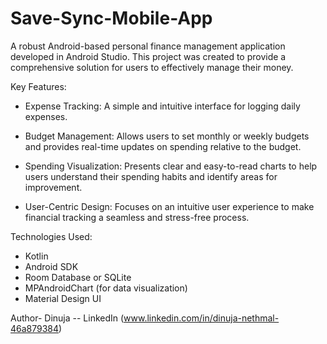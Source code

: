 # Save-Sync-Mobile-App
A robust Android-based personal finance management application developed in Android Studio. This project was created to provide a comprehensive solution for users to effectively manage their money.

Key Features:

- Expense Tracking: A simple and intuitive interface for logging daily expenses.

- Budget Management: Allows users to set monthly or weekly budgets and provides real-time updates on spending relative to the budget.

- Spending Visualization: Presents clear and easy-to-read charts to help users understand their spending habits and identify areas for improvement.

- User-Centric Design: Focuses on an intuitive user experience to make financial tracking a seamless and stress-free process.

Technologies Used:

- Kotlin
- Android SDK
- Room Database or SQLite
- MPAndroidChart (for data visualization)
- Material Design UI


Author- Dinuja -- LinkedIn (www.linkedin.com/in/dinuja-nethmal-46a879384)
